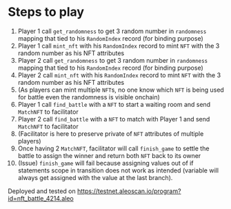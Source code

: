 # Steps to play

1. Player 1 call `get_randomness` to get 3 random number in `randomness` mapping that tied to his `RandomIndex` record (for binding purpose)
2. Player 1 call `mint_nft` with his `RandomIndex` record to mint `NFT` with the 3 random number as his NFT attributes
3. Player 2 call `get_randomness` to get 3 random number in `randomness` mapping that tied to his `RandomIndex` record (for binding purpose)
4. Player 2 call `mint_nft`  with his `RandomIndex` record to mint `NFT` with the 3 random number as his NFT attributes
5. (As players can mint multiple `NFT`s, no one know which `NFT` is being used for battle even the randomness is visible onchain)
6. Player 1 call `find_battle` with a `NFT` to start a waiting room and send `MatchNFT` to facilitator
7. Player 2 call `find_battle` with a `NFT` to match with Player 1 and send `MatchNFT` to facilitator
7. (Facilitator is here to preserve private of `NFT` attributes of multiple players)
8. Once having 2 `MatchNFT`, facilitator will call `finish_game` to settle the battle to assign the winner and return both `NFT` back to its owner
9. (Issue) `finish_game` will fail because assigning values out of if statements scope in transition does not work as intended (variable will always get assigned with the value at the last branch).

Deployed and tested on https://testnet.aleoscan.io/program?id=nft_battle_4214.aleo